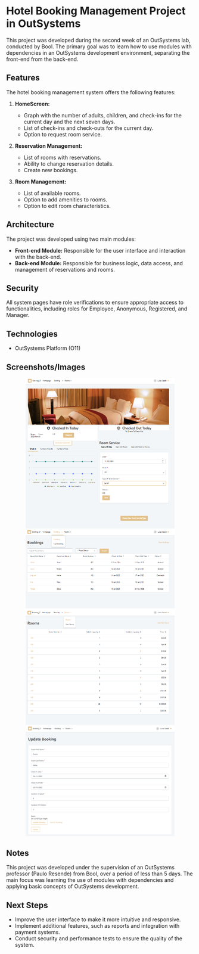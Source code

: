 # Hotel Booking Management Project in OutSystems

This project was developed during the second week of an OutSystems lab, conducted by Bool. The primary goal was to learn how to use modules with dependencies in an OutSystems development environment, separating the front-end from the back-end.

## Features

The hotel booking management system offers the following features:

1.  **HomeScreen:**
    *   Graph with the number of adults, children, and check-ins for the current day and the next seven days.
    *   List of check-ins and check-outs for the current day.
    *   Option to request room service.

2.  **Reservation Management:**
    *   List of rooms with reservations.
    *   Ability to change reservation details.
    *   Create new bookings.

3.  **Room Management:**
    *   List of available rooms.
    *   Option to add amenities to rooms.
    *   Option to edit room characteristics.

## Architecture

The project was developed using two main modules:

*   **Front-end Module:** Responsible for the user interface and interaction with the back-end.
*   **Back-end Module:** Responsible for business logic, data access, and management of reservations and rooms.

## Security

All system pages have role verifications to ensure appropriate access to functionalities, including roles for Employee, Anonymous, Registered, and Manager.

## Technologies

*   OutSystems Platform (O11)

## Screenshots/Images

<div id="aksjd" align="center">
<img src="Booking_Outsystems/Pictures_Booking/Screenshot2025-02-07141027.png" alt="Dashboard Screenshot" width="400">
<img src="Booking_Outsystems/Pictures_Booking/Screenshot2025-02-07141131.png" alt="Room Management Screenshot" width="400">
<img src="Booking_Outsystems/Pictures_Booking/Screenshot2025-02-07141153.png" alt="Reservation List Screenshot" width="400">
<img src="Booking_Outsystems/Pictures_Booking/Screenshot2025-02-07142002.png" alt="Reservation Details Screenshot" width="400">
</div>

## Notes

This project was developed under the supervision of an OutSystems professor (Paulo Resende) from Bool, over a period of less than 5 days. The main focus was learning the use of modules with dependencies and applying basic concepts of OutSystems development.

## Next Steps

*   Improve the user interface to make it more intuitive and responsive.
*   Implement additional features, such as reports and integration with payment systems.
*   Conduct security and performance tests to ensure the quality of the system.
